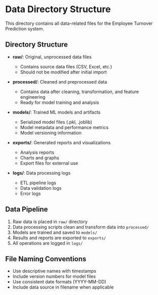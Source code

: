 # Data Directory Structure

This directory contains all data-related files for the Employee Turnover Prediction system.

## Directory Structure

- **raw/**: Original, unprocessed data files
  - Contains source data files (CSV, Excel, etc.)
  - Should not be modified after initial import
  
- **processed/**: Cleaned and preprocessed data
  - Contains data after cleaning, transformation, and feature engineering
  - Ready for model training and analysis
  
- **models/**: Trained ML models and artifacts
  - Serialized model files (.pkl, .joblib)
  - Model metadata and performance metrics
  - Model versioning information
  
- **exports/**: Generated reports and visualizations
  - Analysis reports
  - Charts and graphs
  - Export files for external use
  
- **logs/**: Data processing logs
  - ETL pipeline logs
  - Data validation logs
  - Error logs

## Data Pipeline

1. Raw data is placed in `raw/` directory
2. Data processing scripts clean and transform data into `processed/`
3. Models are trained and saved to `models/`
4. Results and reports are exported to `exports/`
5. All operations are logged in `logs/`

## File Naming Conventions

- Use descriptive names with timestamps
- Include version numbers for model files
- Use consistent date formats (YYYY-MM-DD)
- Include data source in filename when applicable
